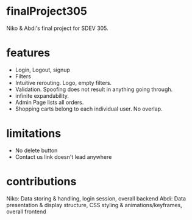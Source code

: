 # finalProject305

Niko & Abdi's final project for SDEV 305.

# features
- Login, Logout, signup
- Filters
- Intuitive rerouting. Logo, empty filters.
- Validation. Spoofing does not result in anything going through.
- infinite expandability.
- Admin Page lists all orders.
- Shopping carts belong to each individual user. No overlap.

# limitations

- No delete button 
- Contact us link doesn't lead anywhere

# contributions

Niko: Data storing & handling, login session, overall backend
Abdi: Data presentation & display structure, CSS styling & animations/keyframes, overall frontend